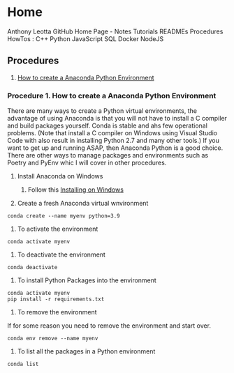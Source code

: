 # Home

Anthony Leotta GitHub Home Page - Notes Tutorials READMEs Procedures HowTos : C++ Python JavaScript SQL Docker NodeJS

## Procedures

1. [How to create a Anaconda Python Environment](##procedure-1.-how-to-create-a-anaconda-python-environment)

### Procedure 1. How to create a Anaconda Python Environment
There are many ways to create a Python virtual environments, the advantage of using Anaconda is that you will not have to install a C compiler and build packages yourself.  Conda is stable and ahs few operational problems. (Note that install a C compiler on Windows using Visual Studio Code with also result in installing Python 2.7 and many other tools.)  If you want to get up and running ASAP, then Anaconda Python is a good choice.  There are other ways to manage packages and environments such as Poetry and PyEnv whic I will cover in other procedures.

1. Install Anaconda on Windows
    1. Follow this [Installing on Windows](https://docs.anaconda.com/anaconda/install/windows/)

1. Create a fresh Anaconda virtual wnvironment

```
conda create --name myenv python=3.9
```

1. To activate the environment

```
conda activate myenv
```

1. To deactivate the environment

```
conda deactivate
```

1. To install Python Packages into the environment

```
conda activate myenv
pip install -r requirements.txt
```

1. To remove the environment

If for some reason you need to remove the environment and start over.

```
conda env remove --name myenv
```

1. To list all the packages in a Python environment

```
conda list
```